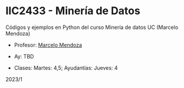 # IIC2433 - Minería de Datos

Códigos y ejemplos en Python del curso Minería de datos UC (Marcelo Mendoza)

* Profesor: [Marcelo Mendoza](https://orcid.org/0000-0002-7969-6041)
* Ay: TBD

* Clases: Martes: 4,5; Ayudantías: Jueves: 4

2023/1
